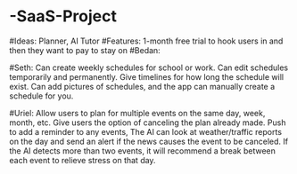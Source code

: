 # -SaaS-Project
#Ideas: Planner, AI Tutor
#Features: 1-month free trial to hook users in and then they want to pay to stay on
#Bedan:

#Seth: Can create weekly schedules for school or work. Can edit schedules temporarily and permanently. Give timelines for how long the schedule will exist. Can add pictures of schedules, and the app can manually create a schedule for you.

#Uriel:
Allow users to plan for multiple events on the same day, week, month, etc.
Give users the option of canceling the plan already made.
Push to add a reminder to any events, 
The AI can look at weather/traffic reports on the day and send an alert if the news causes the event to be canceled.
If the AI detects more than two events, it will recommend a break between each event to relieve stress on that day.

